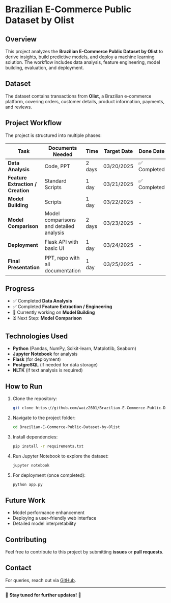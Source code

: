 # Brazilian E-Commerce Public Dataset by Olist

## Overview
This project analyzes the **Brazilian E-Commerce Public Dataset by Olist** to derive insights, build predictive models, and deploy a machine learning solution. The workflow includes data analysis, feature engineering, model building, evaluation, and deployment.

## Dataset
The dataset contains transactions from **Olist**, a Brazilian e-commerce platform, covering orders, customer details, product information, payments, and reviews.

## Project Workflow
The project is structured into multiple phases:

| Task | Documents Needed | Time | Target Date | Done Date | Status |
|------|-----------------|------|-------------|-----------|--------|
| **Data Analysis** | Code, PPT | 2 days | 03/20/2025 | ✅ Completed | ✅ Done |
| **Feature Extraction / Creation** | Standard Scripts | 1 day | 03/21/2025 | ✅ Completed | ✅ Done |
| **Model Building** | Scripts | 1 day | 03/22/2025 | - | 🔄 In Progress |
| **Model Comparison** | Model comparisons and detailed analysis | 2 days | 03/23/2025 | - | ⏳ Pending |
| **Deployment** | Flask API with basic UI | 1 day | 03/24/2025 | - | ⏳ Pending |
| **Final Presentation** | PPT, repo with all documentation | 1 day | 03/25/2025 | - | ⏳ Pending |

## Progress
- ✅ Completed **Data Analysis**
- ✅ Completed **Feature Extraction / Engineering**
- 🔄 Currently working on **Model Building**
- ⏳ Next Step: **Model Comparison**

## Technologies Used
- **Python** (Pandas, NumPy, Scikit-learn, Matplotlib, Seaborn)
- **Jupyter Notebook** for analysis
- **Flask** (for deployment)
- **PostgreSQL** (if needed for data storage)
- **NLTK** (if text analysis is required)

## How to Run
1. Clone the repository:
   ```bash
   git clone https://github.com/waiz2601/Brazilian-E-Commerce-Public-Dataset-by-Olist.git
   ```
2. Navigate to the project folder:
   ```bash
   cd Brazilian-E-Commerce-Public-Dataset-by-Olist
   ```
3. Install dependencies:
   ```bash
   pip install -r requirements.txt
   ```
4. Run Jupyter Notebook to explore the dataset:
   ```bash
   jupyter notebook
   ```
5. For deployment (once completed):
   ```bash
   python app.py
   ```

## Future Work
- Model performance enhancement
- Deploying a user-friendly web interface
- Detailed model interpretability

## Contributing
Feel free to contribute to this project by submitting **issues** or **pull requests**.

## Contact
For queries, reach out via [GitHub](https://github.com/waiz2601).

---
📌 **Stay tuned for further updates!** 🚀
